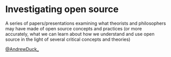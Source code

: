 # Investigating open source

A series of papers/presentations examining what theorists and philosophers may have made of open source concepts and practices (or more accurately, what we can learn about how we understand and use open source in the light of several critical concepts and theories)

[@AndrewDuck_](https://twitter.com/AndrewDuck_)